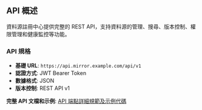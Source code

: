 ## API 概述

資料源註冊中心提供完整的 REST API，支持資料源的管理、搜尋、版本控制、權限管理和健康監控等功能。

### API 規格

- **基礎 URL**: `https://api.mirror.example.com/api/v1`
- **認證方式**: JWT Bearer Token
- **數據格式**: JSON
- **版本控制**: REST API v1

**完整 API 文檔和示例**: [API 端點詳細規範及示例代碼](../ch1-code-examples/ch1-code-04-api-examples.md)
